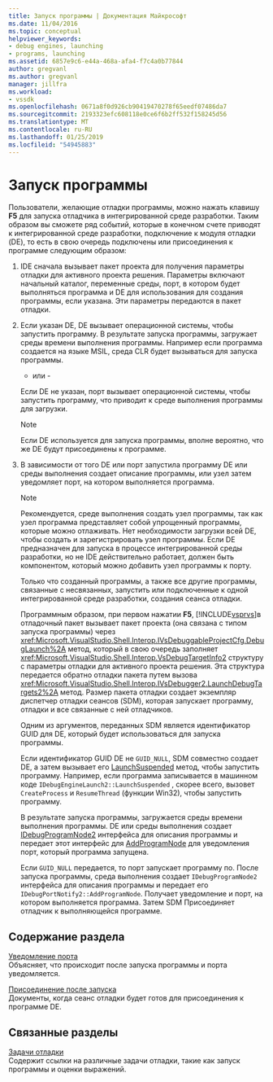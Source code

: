 ```yaml
---
title: Запуск программы | Документация Майкрософт
ms.date: 11/04/2016
ms.topic: conceptual
helpviewer_keywords:
- debug engines, launching
- programs, launching
ms.assetid: 6857e9c6-e44a-468a-afa4-f7c4a0b77844
author: gregvanl
ms.author: gregvanl
manager: jillfra
ms.workload:
- vssdk
ms.openlocfilehash: 0671a8f0d926cb90419470278f65eedf07486da7
ms.sourcegitcommit: 2193323efc608118e0ce6f6b2ff532f158245d56
ms.translationtype: MT
ms.contentlocale: ru-RU
ms.lasthandoff: 01/25/2019
ms.locfileid: "54945883"
---
```

# <a name="launch-a-program"></a>Запуск программы
Пользователи, желающие отладки программы, можно нажать клавишу **F5** для запуска отладчика в интегрированной среде разработки. Таким образом вы сможете ряд событий, которые в конечном счете приводят к интегрированной среде разработки, подключение к модуля отладки (DE), то есть в свою очередь подключены или присоединения к программе следующим образом:  
  
1. IDE сначала вызывает пакет проекта для получения параметры отладки для активного проекта решения. Параметры включают начальный каталог, переменные среды, порт, в котором будет выполняться программа и DE для использования для создания программы, если указана. Эти параметры передаются в пакет отладки.  
  
2. Если указан DE, DE вызывает операционной системы, чтобы запустить программу. В результате запуска программы, загружает среды времени выполнения программы. Например если программа создается на языке MSIL, среда CLR будет вызываться для запуска программы.  
  
    - или -  
  
    Если DE не указан, порт вызывает операционной системы, чтобы запустить программу, что приводит к среде выполнения программы для загрузки.  
  
   > [!NOTE]
   >  Если DE используется для запуска программы, вполне вероятно, что же DE будут присоединены к программе.  
  
3. В зависимости от того DE или порт запустила программу DE или среды выполнения создает описание программы, или узел затем уведомляет порт, на котором выполняется программа.  
  
   > [!NOTE]
   >  Рекомендуется, среде выполнения создать узел программы, так как узел программа представляет собой упрощенный программы, которые можно отлаживать. Нет необходимости загрузки всей DE, чтобы создать и зарегистрировать узел программы. Если DE предназначен для запуска в процессе интегрированной среды разработки, но не IDE действительно работает, должен быть компонентом, который можно добавить узел программы к порту.  
  
   Только что созданный программы, а также все другие программы, связанные с несвязанных, запустить или подключенные к одной интегрированной среде разработки, создания сеанса отладки.  
  
   Программным образом, при первом нажатии **F5**, [!INCLUDE[vsprvs](../../code-quality/includes/vsprvs_md.md)]в отладочный пакет вызывает пакет проекта (она связана с типом запуска программы) через <xref:Microsoft.VisualStudio.Shell.Interop.IVsDebuggableProjectCfg.DebugLaunch%2A> метод, который в свою очередь заполняет <xref:Microsoft.VisualStudio.Shell.Interop.VsDebugTargetInfo2> структуру с параметры отладки для активного проекта решения. Эта структура передается обратно отладки пакета путем вызова <xref:Microsoft.VisualStudio.Shell.Interop.IVsDebugger2.LaunchDebugTargets2%2A> метод. Размер пакета отладки создает экземпляр диспетчер отладки сеансов (SDM), которая запускает программу, отладки и все связанные с ней отладчиков.  
  
   Одним из аргументов, переданных SDM является идентификатор GUID для DE, который будет использоваться для запуска программы.  
  
   Если идентификатор GUID DE не `GUID_NULL`, SDM совместно создает DE, а затем вызывает его [LaunchSuspended](../../extensibility/debugger/reference/idebugenginelaunch2-launchsuspended.md) метод, чтобы запустить программу. Например, если программа записывается в машинном коде `IDebugEngineLaunch2::LaunchSuspended` , скорее всего, вызовет `CreateProcess` и `ResumeThread` (функции Win32), чтобы запустить программу.  
  
   В результате запуска программы, загружается среды времени выполнения программы. DE или среды выполнения создает [IDebugProgramNode2](../../extensibility/debugger/reference/idebugprogramnode2.md) интерфейса для описания программы и передает этот интерфейс для [AddProgramNode](../../extensibility/debugger/reference/idebugportnotify2-addprogramnode.md) для уведомления порт, который программа запущена.  
  
   Если `GUID_NULL` передается, то порт запускает программу по. После запуска программы, среда выполнения создает `IDebugProgramNode2` интерфейса для описания программы и передает его `IDebugPortNotify2::AddProgramNode`. Получает уведомление и порт, на котором выполняется программа. Затем SDM Присоединяет отладчик к выполняющейся программе.  
  
## <a name="in-this-section"></a>Содержание раздела  
 [Уведомление порта](../../extensibility/debugger/notifying-the-port.md)  
 Объясняет, что происходит после запуска программы и порта уведомляется.  
  
 [Присоединение после запуска](../../extensibility/debugger/attaching-after-a-launch.md)  
 Документы, когда сеанс отладки будет готов для присоединения к программе DE.  
  
## <a name="related-sections"></a>Связанные разделы  
 [Задачи отладки](../../extensibility/debugger/debugging-tasks.md)  
 Содержит ссылки на различные задачи отладки, такие как запуск программы и оценки выражений.